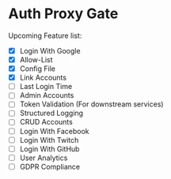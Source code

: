 # Auth Proxy Gate

Upcoming Feature list:

- [x] Login With Google
- [x] Allow-List
- [x] Config File
- [x] Link Accounts
- [ ] Last Login Time
- [ ] Admin Accounts
- [ ] Token Validation (For downstream services)
- [ ] Structured Logging
- [ ] CRUD Accounts
- [ ] Login With Facebook
- [ ] Login With Twitch
- [ ] Login With GitHub
- [ ] User Analytics
- [ ] GDPR Compliance
